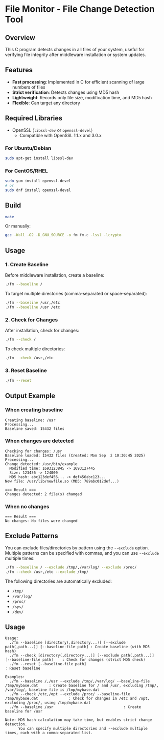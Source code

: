 # File Monitor - File Change Detection Tool

## Overview

This C program detects changes in all files of your system, useful for verifying file integrity after middleware installation or system updates.

## Features

- **Fast processing**: Implemented in C for efficient scanning of large numbers of files
- **Strict verification**: Detects changes using MD5 hash
- **Lightweight**: Records only file size, modification time, and MD5 hash
- **Flexible**: Can target any directory

## Required Libraries

- OpenSSL (`libssl-dev` or `openssl-devel`)
  - Compatible with OpenSSL 1.1.x and 3.0.x

### For Ubuntu/Debian
```bash
sudo apt-get install libssl-dev
```

### For CentOS/RHEL
```bash
sudo yum install openssl-devel
# or
sudo dnf install openssl-devel
```

## Build

```bash
make
```

Or manually:
```bash
gcc -Wall -O2 -D_GNU_SOURCE -o fm fm.c -lssl -lcrypto
```

## Usage

### 1. Create Baseline
Before middleware installation, create a baseline:
```bash
./fm --baseline /
```

To target multiple directories (comma-separated or space-separated):
```bash
./fm --baseline /usr,/etc
./fm --baseline /usr /etc
```

### 2. Check for Changes
After installation, check for changes:
```bash
./fm --check /
```

To check multiple directories:
```bash
./fm --check /usr,/etc
```

### 3. Reset Baseline
```bash
./fm --reset
```

## Output Example

### When creating baseline
```
Creating baseline: /usr
Processing...
Baseline saved: 15432 files
```

### When changes are detected
```
Checking for changes: /usr
Baseline loaded: 15432 files (Created: Mon Sep  2 10:30:45 2025)
Processing...
Change detected: /usr/bin/example
  Modified time: 1693123845 -> 1693127445
  Size: 123456 -> 124000
  MD5 hash: abc123def456... -> def456abc123...
New file: /usr/lib/newfile.so (MD5: 789abc012def...)

=== Result ===
Changes detected: 2 file(s) changed
```

### When no changes
```
=== Result ===
No changes: No files were changed
```

## Exclude Patterns

You can exclude files/directories by pattern using the `--exclude` option. Multiple patterns can be specified with commas, and you can use `--exclude` multiple times:

```bash
./fm --baseline / --exclude /tmp/,/var/log/ --exclude /proc/
./fm --check /usr,/etc --exclude /tmp/
```

The following directories are automatically excluded:
- `/tmp/`
- `/var/log/`
- `/proc/`
- `/sys/`
- `/dev/`
## Usage

```
Usage:
  ./fm --baseline [directory(,directory...)] [--exclude path(,path...)] [--baseline-file path] : Create baseline (with MD5 hash)
  ./fm --check [directory(,directory...)] [--exclude path(,path...)] [--baseline-file path]    : Check for changes (strict MD5 check)
  ./fm --reset [--baseline-file path]                                                        : Reset baseline

Examples:
  ./fm --baseline /,/usr --exclude /tmp/,/var/log/ --baseline-file /tmp/mybase.dat     : Create baseline for / and /usr, excluding /tmp/, /var/log/, baseline file is /tmp/mybase.dat
  ./fm --check /etc,/opt --exclude /proc/ --baseline-file /tmp/mybase.dat              : Check for changes in /etc and /opt, excluding /proc/, using /tmp/mybase.dat
  ./fm --baseline /usr                                : Create baseline for /usr

Note: MD5 hash calculation may take time, but enables strict change detection.
      You can specify multiple directories and --exclude multiple times, each with a comma-separated list.
```
